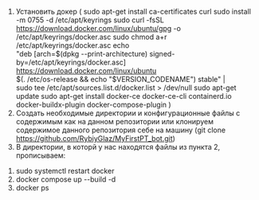 1. Установить докер (
sudo apt-get install ca-certificates curl 
sudo install -m 0755 -d /etc/apt/keyrings
sudo curl -fsSL https://download.docker.com/linux/ubuntu/gpg -o /etc/apt/keyrings/docker.asc
sudo chmod a+r /etc/apt/keyrings/docker.asc
echo \
  "deb [arch=$(dpkg --print-architecture) signed-by=/etc/apt/keyrings/docker.asc] https://download.docker.com/linux/ubuntu \
  $(. /etc/os-release && echo "$VERSION_CODENAME") stable" | \
  sudo tee /etc/apt/sources.list.d/docker.list > /dev/null
sudo apt-get update
sudo apt-get install docker-ce docker-ce-cli containerd.io docker-buildx-plugin docker-compose-plugin
)
2. Создать необходимые директории и конфигурационные файлы с содержимым как на данном репозитории или клонируем содержимое данного репозитория себе на машину (git clone https://github.com/RybiyGlaz/MyFirstPT_bot.git)
3. В директории, в которй у нас находятся файлы из пункта 2, прописываем:
1) sudo systemctl restart docker 
2)  docker compose up --build -d
3)  docker ps

